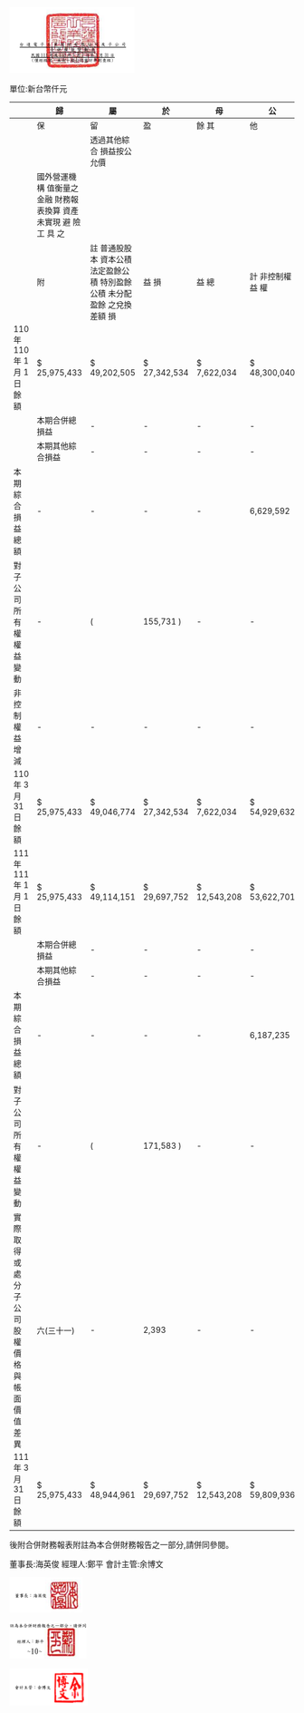 

![0_image_0.png](0_image_0.png)

單位:新台幣仟元

|                                            | 歸                                                               | 屬                                                                        | 於           | 母           | 公               | 司                 | 業             | 主        | 之         | 權          | 益            |              |             |             |
|--------------------------------------------|------------------------------------------------------------------|---------------------------------------------------------------------------|--------------|--------------|------------------|--------------------|----------------|-----------|------------|-------------|---------------|--------------|-------------|-------------|
|                                            | 保                                                               | 留                                                                        | 盈           | 餘 其        | 他               | 權                 | 益             |           |            |             |               |              |             |             |
|                                            |                                                                  | 透過其他綜合 損益按公允價                                                 |              |              |                  |                    |                |           |            |             |               |              |             |             |
|                                            | 國外營運機構 值衡量之金融 財務報表換算 資產未實現 避 險 工 具 之 |                                                                           |              |              |                  |                    |                |           |            |             |               |              |             |             |
|                                            | 附                                                               | 註 普通股股本 資本公積 法定盈餘公積 特別盈餘公積 未分配盈餘 之兌換差額 損 | 益 損        | 益 總        | 計 非控制權益 權 | 益                 | 總             | 額        |            |             |               |              |             |             |
| 110 年  110 年 1 月 1 日餘額               | $ 25,975,433                                                     | $ 49,202,505                                                              | $ 27,342,534 | $ 7,622,034  | $ 48,300,040     | ($ 12,319,980 ) ($ | 353,844 )      | $ 130,616 | $          | 145,899,338 | $ 32,690,303  | $            | 178,589,641 |             |
|                                            | 本期合併總損益                                                   | -                                                                         | -            | -            | -                | 6,580,300          | -              | -         | -          | 6,580,300   | 462,995       | 7,043,295    |             |             |
|                                            | 本期其他綜合損益                                                 | -                                                                         | -            | -            | -                | 49,292             | 1,397,556      | 33,365    | (          | 33 )        | 1,480,180     | 141,579      | 1,621,759   |             |
| 本期綜合損益總額                           | -                                                                | -                                                                         | -            | -            | 6,629,592        | 1,397,556          | 33,365         | (         | 33 )       | 8,060,480   | 604,574       | 8,665,054    |             |             |
| 對子公司所有權權益變動                     | -                                                                | (                                                                         | 155,731 )    | -            | -                | -                  | -              | -         | -          | (           | 155,731 )     | -            | (           | 155,731 )   |
| 非控制權益增減                             | -                                                                | -                                                                         | -            | -            | -                | -                  | -              | -         | -          | (           | 1,364,066 ) ( | 1,364,066 )  |             |             |
| 110 年 3 月 31 日餘額                      | $ 25,975,433                                                     | $ 49,046,774                                                              | $ 27,342,534 | $ 7,622,034  | $ 54,929,632     | ($ 10,922,424 ) ($ | 320,479 )      | $ 130,583 | $          | 153,804,087 | $ 31,930,811  | $            | 185,734,898 |             |
| 111 年  111 年 1 月 1 日餘額               | $ 25,975,433                                                     | $ 49,114,151                                                              | $ 29,697,752 | $ 12,543,208 | $ 53,622,701     | ($ 15,520,287 ) ($ | 776,353 )      | $ 129,917 | $          | 154,786,522 | $ 31,338,136  | $            | 186,124,658 |             |
|                                            | 本期合併總損益                                                   | -                                                                         | -            | -            | -                | 6,058,622          | -              | -         | -          | 6,058,622   | 772,168       | 6,830,790    |             |             |
|                                            | 本期其他綜合損益                                                 | -                                                                         | -            | -            | -                | 128,613            | 5,767,906      | 33,959    | -          | 5,930,478   | 1,175,330     | 7,105,808    |             |             |
| 本期綜合損益總額                           | -                                                                | -                                                                         | -            | -            | 6,187,235        | 5,767,906          | 33,959         | -         | 11,989,100 | 1,947,498   | 13,936,598    |              |             |             |
| 對子公司所有權權益變動                     | -                                                                | (                                                                         | 171,583 )    | -            | -                | -                  | -              | -         | -          | (           | 171,583 )     | -            | (           | 171,583 )   |
| 實際取得或處分子公司股權價格與帳面價值差異 | 六(三十一)                                                       | -                                                                         | 2,393        | -            | -                | -                  | -              | -         | -          | 2,393       | (             | 38,862 ) (   | 36,469 )    |             |
| 111 年 3 月 31 日餘額                      | $ 25,975,433                                                     | $ 48,944,961                                                              | $ 29,697,752 | $ 12,543,208 | $ 59,809,936     | ($                 | 9,752,381 ) ($ | 742,394 ) | $ 129,917  | $           | 166,606,432   | $ 33,246,772 | $           | 199,853,204 |

後附合併財務報表附註為本合併財務報告之一部分,請併同參閱。

董事長:海英俊 經理人:鄭平 會計主管:余博文

![0_image_3.png](0_image_3.png)

![0_image_1.png](0_image_1.png)

![0_image_2.png](0_image_2.png)

